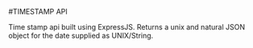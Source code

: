#TIMESTAMP API

Time stamp api built using ExpressJS. Returns a unix and natural JSON object for the date supplied as UNIX/String.